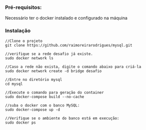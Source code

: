 
### Pré-requisitos:
Necessário ter o docker instalado e configurado na máquina
    
### Instalação

    //Clone o projeto
    git clone https://github.com/raimoreirarodrigues/mysql.git
    
    //verifique se a rede desafio já existe.
    sudo docker network ls

    //Caso a rede não exista, digite o comando abaixo para criá-la
    sudo docker network create -d bridge desafio

    //Entre no diretório mysql
    cd mysql

    //Execute o comando para geração do container
    sudo docker-compose build --no-cache

    //suba o docker com o banco MySQL:
    sudo docker-compose up -d

    //Verifique se o ambiente do banco está em execução:
    sudo docker ps




